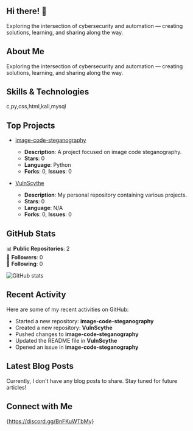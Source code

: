 ## Hi there! 👋

Exploring the intersection of cybersecurity and automation — creating solutions, learning, and sharing along the way.

## About Me

Exploring the intersection of cybersecurity and automation — creating solutions, learning, and sharing along the way.

## Skills & Technologies

c,py,css,html,kali,mysql

## Top Projects

- [image-code-steganography](https://github.com/VulnScythe/image-code-steganography)
  - **Description**: A project focused on image code steganography.
  - **Stars**: 0
  - **Language**: Python
  - **Forks**: 0, **Issues**: 0

- [VulnScythe](https://github.com/VulnScythe/VulnScythe)
  - **Description**: My personal repository containing various projects.
  - **Stars**: 0
  - **Language**: N/A
  - **Forks**: 0, **Issues**: 0

## GitHub Stats

📊 **Public Repositories**: 2  
👥 **Followers**: 0  
🔗 **Following**: 0  

![GitHub stats](https://github-readme-stats.vercel.app/api?username=VulnScythe&show_icons=true&theme=radical)

## Recent Activity

Here are some of my recent activities on GitHub:
- Started a new repository: **image-code-steganography**
- Created a new repository: **VulnScythe**
- Pushed changes to **image-code-steganography**
- Updated the README file in **VulnScythe**
- Opened an issue in **image-code-steganography**

## Latest Blog Posts

Currently, I don't have any blog posts to share. Stay tuned for future articles!

## Connect with Me

{https://discord.gg/BnFKuWTbMy}
